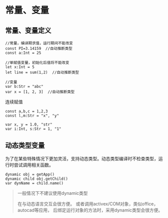 # 常量、变量

## 常量、变量定义

~~~
//常量，编译期求值，运行期间不能改变
const PI=3.14159  //自动推断类型
const a:Int = 25

//单赋值变量，初始化后值将不能改变
let x:Int = 5
let line = sum(1,2)  //自动推断类型

//变量
var b:Str = "abc"
var x = [1, 2, 3]  //自动推断类型
~~~

连续赋值

~~~
const a,b,c = 1,2,3
const l,m:Str = "x", "y"

var x, y = 1.0, "str" 
var i:Int, s:Str = 1, "1"
~~~

## 动态类型变量

为了在某些特殊情况下更加灵活，支持动态类型。动态类型编译时不检查类型，运行时尝试调用相关函数。

~~~
dynamic obj = getApp()
dynamic child obj.getChild()
var dynName = child.name()
~~~

> 一般情况下不建议使用dynamic类型
>
> 在与动态语言交互会很方便。
> 或者调用activex/COM对象，类似office，autocad等应用，
> 后绑定运行对象的方法时，采用dynamic类型会很方便。
